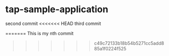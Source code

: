 # tap-sample-application
second commit
<<<<<<< HEAD
third commit

=======
This is my nth commit
>>>>>>> c49c72133b18b54b5271cc5add885a1f0224f525
